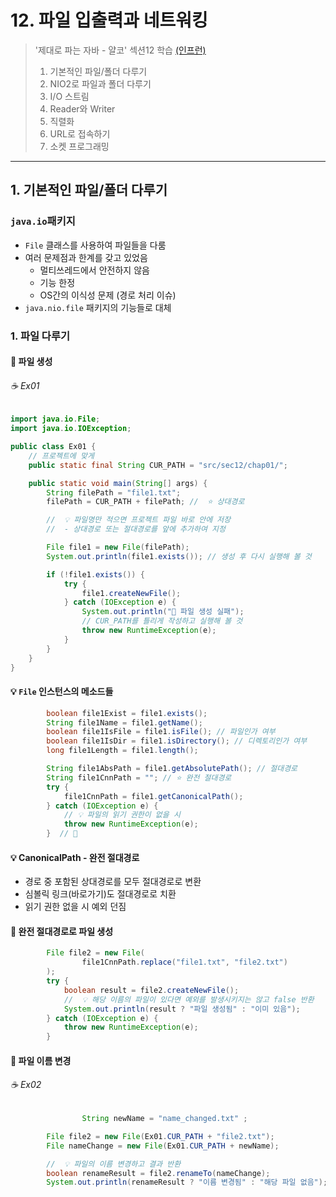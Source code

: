 # 12. 파일 입출력과 네트워킹
> '제대로 파는 자바 - 얄코' 섹션12 학습 [(인프런)](https://www.inflearn.com/course/%EC%A0%9C%EB%8C%80%EB%A1%9C-%ED%8C%8C%EB%8A%94-%EC%9E%90%EB%B0%94/dashboard)
> 1. 기본적인 파일/폴더 다루기
> 2. NIO2로 파일과 폴더 다루기
> 3. I/O 스트림
> 4. Reader와 Writer
> 5. 직렬화
> 6. URL로 접속하기
> 7. 소켓 프로그래밍

---
## 1. 기본적인 파일/폴더 다루기

### `java.io`패키지
* `File` 클래스를 사용하여 파일들을 다룸
* 여러 문제점과 한계를 갖고 있었음
  * 멀티쓰레드에서 안전하지 않음
  * 기능 한정
  * OS간의 이식성 문제 (경로 처리 이슈)
* `java.nio.file` 패키지의 기능들로 대체

### 1. 파일 다루기

#### 📁 파일 생성
###### ☕️ Ex01
```java
import java.io.File;
import java.io.IOException;

public class Ex01 {
    // 프로젝트에 맞게
    public static final String CUR_PATH = "src/sec12/chap01/";

    public static void main(String[] args) {
        String filePath = "file1.txt";
        filePath = CUR_PATH + filePath; //  ⭐️ 상대경로

        //  💡 파일명만 적으면 프로젝트 파일 바로 안에 저장
        //  - 상대경로 또는 절대경로를 앞에 추가하여 지정

        File file1 = new File(filePath);
        System.out.println(file1.exists()); // 생성 후 다시 실행해 볼 것

        if (!file1.exists()) {
            try {
                file1.createNewFile();
            } catch (IOException e) {
                System.out.println("🛑 파일 생성 실패");
                // CUR_PATH를 틀리게 작성하고 실행해 볼 것
                throw new RuntimeException(e);
            }
        }
    }
}
```
#### 💡 `File` 인스턴스의 메소드들
```java
        boolean file1Exist = file1.exists();
        String file1Name = file1.getName();
        boolean file1IsFile = file1.isFile(); // 파일인가 여부
        boolean file1IsDir = file1.isDirectory(); // 디렉토리인가 여부
        long file1Length = file1.length();

        String file1AbsPath = file1.getAbsolutePath(); // 절대경로
        String file1CnnPath = ""; // ⭐️ 완전 절대경로
        try {
            file1CnnPath = file1.getCanonicalPath();
        } catch (IOException e) {
            // 💡 파일의 읽기 권한이 없을 시
            throw new RuntimeException(e);
        }  // 🔴
```
#### 💡 CanonicalPath - 완전 절대경로
* 경로 중 포함된 상대경로를 모두 절대경로로 변환
* 심볼릭 링크(바로가기)도 절대경로로 치환
* 읽기 권한 없을 시 예외 던짐

#### 📁 완전 절대경로로 파일 생성
```java
        File file2 = new File(
                file1CnnPath.replace("file1.txt", "file2.txt")
        );
        try {
            boolean result = file2.createNewFile();
            //  💡 해당 이름의 파일이 있다면 예외를 발생시키지는 않고 false 반환
            System.out.println(result ? "파일 생성됨" : "이미 있음");
        } catch (IOException e) {
            throw new RuntimeException(e);
        }
```

#### 📁 파일 이름 변경
###### ☕️ Ex02
```java
				String newName = "name_changed.txt" ;

        File file2 = new File(Ex01.CUR_PATH + "file2.txt");
        File nameChange = new File(Ex01.CUR_PATH + newName);

        //  💡 파일의 이름 변경하고 결과 반환
        boolean renameResult = file2.renameTo(nameChange);
        System.out.println(renameResult ? "이름 변경됨" : "해당 파일 없음");
```






